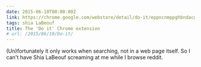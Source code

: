 ```yaml
---
date: 2015-06-10T00:00:00Z
link: https://chrome.google.com/webstore/detail/do-it/eppncnmppghbndacgkideegigaminkfg
tags: shia LaBeouf
title: The 'Do it' Chrome extension
# url: /2015/06/10/Do-it/
---
```


(Un)fortunately it only works when searching, not in a web page itself. So I can't have Shia LaBeouf screaming at me while I browse reddit.